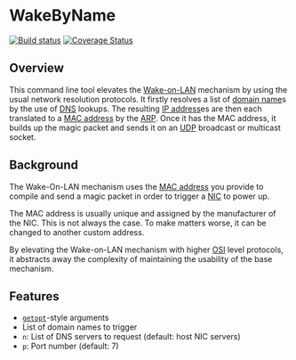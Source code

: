 WakeByName
==

[![Build status](https://ci.appveyor.com/api/projects/status/github/CodeBeast357/WakeByName?svg=true)](https://ci.appveyor.com/project/CodeBeast357/wakebyname)
[![Coverage Status](https://coveralls.io/repos/github/CodeBeast357/WakeByName/badge.svg?branch=master)](https://coveralls.io/github/CodeBeast357/WakeByName?branch=master)

Overview
--
This command line tool elevates the [Wake-on-LAN](<https://en.wikipedia.org/wiki/Wake-on-lan>) mechanism by using the usual network resolution protocols. It firstly resolves a list of [domain name](<https://en.wikipedia.org/wiki/Domain_name>)s by the use of [DNS](<https://en.wikipedia.org/wiki/Domain_Name_System> "Domain Name System") lookups. The resulting [IP address](<https://en.wikipedia.org/wiki/IP_address> "Internet Protocol address")es are then each translated to a [MAC address](<https://en.wikipedia.org/wiki/MAC_address> "Media Access Control address") by the [ARP](<https://en.wikipedia.org/wiki/Address_Resolution_Protocol> "Address Resolution Protocol"). Once it has the MAC address, it builds up the magic packet and sends it on an [UDP](<https://en.wikipedia.org/wiki/User_Datagram_Protocol> "User Datagram Protocol") broadcast or multicast socket.

Background
--
The Wake-On-LAN mechanism uses the [MAC address](<https://en.wikipedia.org/wiki/MAC_address> "Media Access Control address") you provide to compile and send a magic packet in order to trigger a [NIC](<https://en.wikipedia.org/wiki/Network_interface_controller> "Network Interface Controller") to power up.

The MAC address is usually unique and assigned by the manufacturer of the NIC. This is not always the case. To make matters worse, it can be changed to another custom address.

By elevating the Wake-on-LAN mechanism with higher [OSI](<https://en.wikipedia.org/wiki/OSI_model> "Open Systems Interconnection") level protocols, it abstracts away the complexity of maintaining the usability of the base mechanism.

Features
--
* [`getopt`](<https://en.wikipedia.org/wiki/Getopt>)-style arguments
* List of domain names to trigger
* `n`: List of DNS servers to request (default: host NIC servers)
* `p`: Port number (default: 7)
